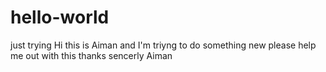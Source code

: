 # hello-world
just trying 
Hi this is Aiman and I'm triyng to do something new please help me out with this 
thanks 
sencerly Aiman 

